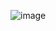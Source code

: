 ![image](https://user-images.githubusercontent.com/119984926/221439461-c288a4e3-959a-412d-bba7-6060a34a4eab.png)
